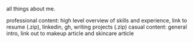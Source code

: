 all things about me.

professional content: high level overview of skills and experience, link to resume (.zip), linkedin, gh, writing projects (.zip)
casual content: general intro, link out to makeup article and skincare article
